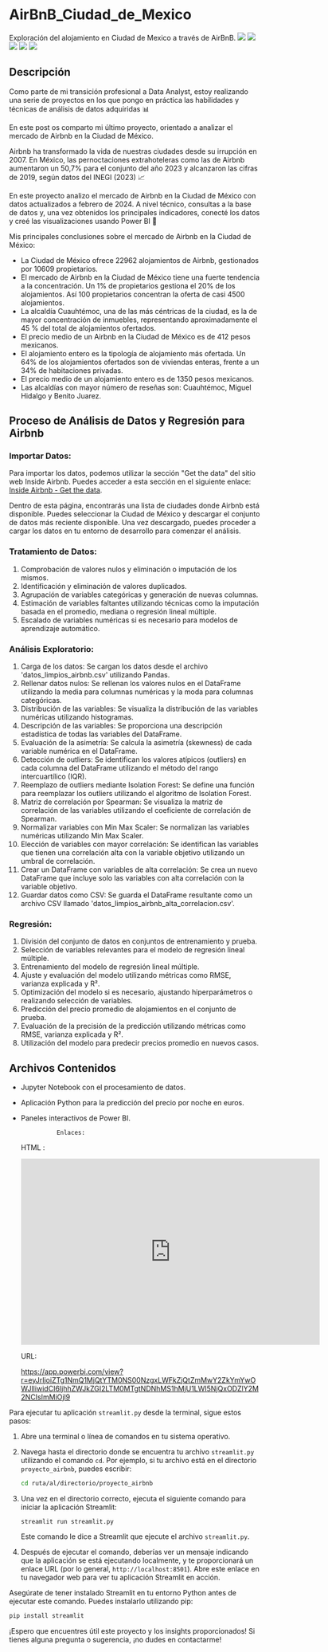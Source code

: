 # AirBnB_Ciudad_de_Mexico
 Exploración del alojamiento en Ciudad de Mexico a través de AirBnB.
![](1.PNG)
![](2.PNG)
![](3.PNG)
![](4.PNG)
![](5.PNG)

## Descripción
Como parte de mi transición profesional a Data Analyst, estoy realizando una serie de proyectos en los que pongo en práctica las habilidades y técnicas de análisis de datos adquiridas 📊

En este post os comparto mi último proyecto, orientado a analizar el mercado de Airbnb en la Ciudad de México.

Airbnb ha transformado la vida de nuestras ciudades desde su irrupción en 2007. En México, las pernoctaciones extrahoteleras como las de Airbnb aumentaron un 50,7% para el conjunto del año 2023 y alcanzaron las cifras de 2019, según datos del INEGI (2023) 📈

En este proyecto analizo el mercado de Airbnb en la Ciudad de México con datos actualizados a febrero de 2024. A nivel técnico, consultas a la base de datos y, una vez obtenidos los principales indicadores, conecté los datos y creé las visualizaciones usando Power BI 📶

Mis principales conclusiones sobre el mercado de Airbnb en la Ciudad de México:

- La Ciudad de México ofrece 22962 alojamientos de Airbnb, gestionados por 10609 propietarios.
- El mercado de Airbnb en la Ciudad de México tiene una fuerte tendencia a la concentración. Un 1% de propietarios gestiona el 20% de los alojamientos. Así 100 propietarios concentran la oferta de casi 4500 alojamientos.
- La alcaldía Cuauhtémoc, una de las más céntricas de la ciudad, es la de mayor concentración de inmuebles, representando aproximadamente el 45 % del total de alojamientos ofertados.
- El precio medio de un Airbnb en la Ciudad de México es de 412 pesos mexicanos.
- El alojamiento entero es la tipología de alojamiento más ofertada. Un 64% de los alojamientos ofertados son de viviendas enteras, frente a un 34% de habitaciones privadas.
- El precio medio de un alojamiento entero es de 1350 pesos mexicanos.
- Las alcaldías con mayor número de reseñas son: Cuauhtémoc, Miguel Hidalgo y Benito Juarez.

## Proceso de Análisis de Datos y Regresión para Airbnb

### Importar Datos:
Para importar los datos, podemos utilizar la sección "Get the data" del sitio web Inside Airbnb. Puedes acceder a esta sección en el siguiente enlace: [Inside Airbnb - Get the data](http://insideairbnb.com/get-the-data.html).

Dentro de esta página, encontrarás una lista de ciudades donde Airbnb está disponible. Puedes seleccionar la Ciudad de México y descargar el conjunto de datos más reciente disponible. Una vez descargado, puedes proceder a cargar los datos en tu entorno de desarrollo para comenzar el análisis.

### Tratamiento de Datos:
1. Comprobación de valores nulos y eliminación o imputación de los mismos.
2. Identificación y eliminación de valores duplicados.
3. Agrupación de variables categóricas y generación de nuevas columnas.
4. Estimación de variables faltantes utilizando técnicas como la imputación basada en el promedio, mediana o regresión lineal múltiple.
5. Escalado de variables numéricas si es necesario para modelos de aprendizaje automático.

### Análisis Exploratorio:
1. Carga de los datos: Se cargan los datos desde el archivo 'datos_limpios_airbnb.csv' utilizando Pandas.
2. Rellenar datos nulos: Se rellenan los valores nulos en el DataFrame utilizando la media para columnas numéricas y la moda para columnas categóricas.
3. Distribución de las variables: Se visualiza la distribución de las variables numéricas utilizando histogramas.
4. Descripción de las variables: Se proporciona una descripción estadística de todas las variables del DataFrame.
5. Evaluación de la asimetría: Se calcula la asimetría (skewness) de cada variable numérica en el DataFrame.
6. Detección de outliers: Se identifican los valores atípicos (outliers) en cada columna del DataFrame utilizando el método del rango intercuartílico (IQR).
7. Reemplazo de outliers mediante Isolation Forest: Se define una función para reemplazar los outliers utilizando el algoritmo de Isolation Forest.
8. Matriz de correlación por Spearman: Se visualiza la matriz de correlación de las variables utilizando el coeficiente de correlación de Spearman.
9. Normalizar variables con Min Max Scaler: Se normalizan las variables numéricas utilizando Min Max Scaler.
10. Elección de variables con mayor correlación: Se identifican las variables que tienen una correlación alta con la variable objetivo utilizando un umbral de correlación.
11. Crear un DataFrame con variables de alta correlación: Se crea un nuevo DataFrame que incluye solo las variables con alta correlación con la variable objetivo.
12. Guardar datos como CSV: Se guarda el DataFrame resultante como un archivo CSV llamado 'datos_limpios_airbnb_alta_correlacion.csv'.

### Regresión:
1. División del conjunto de datos en conjuntos de entrenamiento y prueba.
2. Selección de variables relevantes para el modelo de regresión lineal múltiple.
3. Entrenamiento del modelo de regresión lineal múltiple.
4. Ajuste y evaluación del modelo utilizando métricas como RMSE, varianza explicada y R².
5. Optimización del modelo si es necesario, ajustando hiperparámetros o realizando selección de variables.
6. Predicción del precio promedio de alojamientos en el conjunto de prueba.
7. Evaluación de la precisión de la predicción utilizando métricas como RMSE, varianza explicada y R².
8. Utilización del modelo para predecir precios promedio en nuevos casos.

## Archivos Contenidos
- Jupyter Notebook con el procesamiento de datos.
- Aplicación Python para la predicción del precio por noche en euros.
- Paneles interactivos de Power BI.
  
                Enlaces:
  
  HTML :
  <iframe title="ciudad_de_mexico_airbnb" width="600" height="373.5" src="https://app.powerbi.com/view?r=eyJrIjoiZTg1NmQ1MjQtYTM0NS00NzgxLWFkZjQtZmMwY2ZkYmYwOWJlIiwidCI6IjhhZWJkZGI2LTM0MTgtNDNhMS1hMjU1LWI5NjQxODZlY2M2NCIsImMiOjl9" frameborder="0" allowFullScreen="true"></iframe>

  URL:
  
  https://app.powerbi.com/view?r=eyJrIjoiZTg1NmQ1MjQtYTM0NS00NzgxLWFkZjQtZmMwY2ZkYmYwOWJlIiwidCI6IjhhZWJkZGI2LTM0MTgtNDNhMS1hMjU1LWI5NjQxODZlY2M2NCIsImMiOjl9




Para ejecutar tu aplicación `streamlit.py` desde la terminal, sigue estos pasos:

1. Abre una terminal o línea de comandos en tu sistema operativo.

2. Navega hasta el directorio donde se encuentra tu archivo `streamlit.py` utilizando el comando `cd`. Por ejemplo, si tu archivo está en el directorio `proyecto_airbnb`, puedes escribir:

   ```bash
   cd ruta/al/directorio/proyecto_airbnb
   ```

3. Una vez en el directorio correcto, ejecuta el siguiente comando para iniciar la aplicación Streamlit:

   ```bash
   streamlit run streamlit.py
   ```

   Este comando le dice a Streamlit que ejecute el archivo `streamlit.py`.

4. Después de ejecutar el comando, deberías ver un mensaje indicando que la aplicación se está ejecutando localmente, y te proporcionará un enlace URL (por lo general, `http://localhost:8501`). Abre este enlace en tu navegador web para ver tu aplicación Streamlit en acción.

Asegúrate de tener instalado Streamlit en tu entorno Python antes de ejecutar este comando. Puedes instalarlo utilizando pip:

```bash
pip install streamlit
```

  
¡Espero que encuentres útil este proyecto y los insights proporcionados! Si tienes alguna pregunta o sugerencia, ¡no dudes en contactarme!

